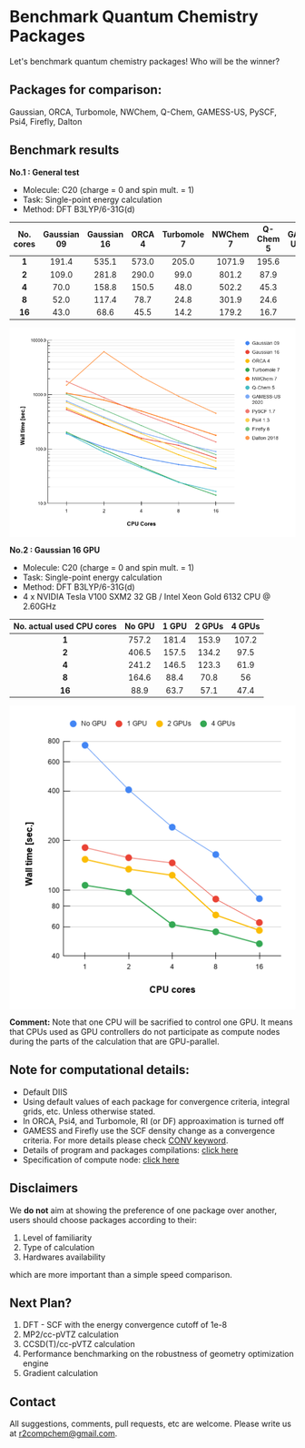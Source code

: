 # Benchmark Quantum Chemistry Packages
Let's benchmark quantum chemistry packages! Who will be the winner?

## Packages for comparison:

Gaussian, ORCA, Turbomole, NWChem, Q-Chem, GAMESS-US, PySCF, Psi4, Firefly, Dalton

## Benchmark results

**No.1 : General test**
- Molecule: C20 (charge = 0 and spin mult. = 1)<br>
- Task: Single-point energy calculation <br>
- Method: DFT B3LYP/6-31G(d)

|  **No. cores** | **Gaussian 09** | **Gaussian 16** | **ORCA 4** | **Turbomole 7** | **NWChem 7** | **Q-Chem 5** | **GAMESS-US 2020** | **PySCF 1.7** | **Psi4 1.3** | **Firefly 8** | **Dalton 2018** |
| :---: | :---: | :---: | :---: | :---: | :---: | :---: | :---: | :---: | :---: | :---: | :---: |
|  **1** | 191.4 | 535.1 | 573.0 | 205.0 | 1071.9 | 195.6 | 766.2 | 1758.9 | 726.2 | 1031.8 | 1502.0 |
|  **2** | 109.0 | 281.8 | 290.0 | 99.0 | 801.2 | 87.9 | 389.1 | 889.3 | 372.2 | 531.2 | 6215.0 |
|  **4** | 70.0 | 158.8 | 150.5 | 48.0 | 502.2 | 45.3 | 202.0 | 451.8 | 193.2 | 271.8 | 2142.0 |
|  **8** | 52.0 | 117.4 | 78.7 | 24.8 | 301.9 | 24.6 | 130.1 | 251.2 | 102.1 | 140.5 | 940.0 |
|  **16** | 43.0 | 68.6 | 45.5 | 14.2 | 179.2 | 16.7 | 90.1 | 135.5 | 60.2 | 79.3 | 456.0 |

<p align="center">
   <img alt="benchmark_20.png" src="https://raw.githubusercontent.com/r2compchem/benchmark-qm/master/benchmark/bench_c20_cpu_b3lyp_631gd_def.png" align=middle width="900pt" />
<p/>

**No.2 : Gaussian 16 GPU**
- Molecule: C20 (charge = 0 and spin mult. = 1)<br>
- Task: Single-point energy calculation <br>
- Method: DFT B3LYP/6-31G(d)
- 4 x NVIDIA Tesla V100 SXM2 32 GB / Intel Xeon Gold 6132 CPU @ 2.60GHz

|  **No. actual used CPU cores** | **No GPU** | **1 GPU** | **2 GPUs** | **4 GPUs** |
| :---: | :---: | :---: | :---: | :---: |
|  **1** | 757.2 | 181.4 | 153.9 | 107.2 |
|  **2** | 406.5 | 157.5 | 134.2 | 97.5 |
|  **4** | 241.2 | 146.5 | 123.3 | 61.9 |
|  **8** | 164.6 | 88.4 | 70.8 | 56 |
|  **16** | 88.9 | 63.7 | 57.1 | 47.4 |

<p align="center">
   <img alt="benchmark_20.png" src="https://raw.githubusercontent.com/r2compchem/benchmark-qm/master/benchmark/bench_c20_g16_gpu_b3lyp_def.png" align=middle width="580pt" />
<p/>

**Comment:** Note that one CPU will be sacrified to control one GPU. It means that CPUs used as GPU controllers do not participate as compute nodes during the parts of the calculation that are GPU-parallel.

## Note for computational details:
- Default DIIS
- Using default values of each package for convergence criteria, integral grids, etc. Unless otherwise stated.
- In ORCA, Psi4, and Turbomole, RI (or DF) approaximation is turned off
- GAMESS and Firefly use the SCF density change as a convergence criteria. For more details please check [CONV keyword](https://www.msg.chem.iastate.edu/gamess/GAMESS_Manual/docs-input.txt). 
- Details of program and packages compilations: [click here](./compile/README.md)
- Specification of compute node: [click here](./misc/README.md)

## Disclaimers
We **do not** aim at showing the preference of one package over another, users should choose packages according to their:
1. Level of familiarity
2. Type of calculation
3. Hardwares availability

which are more important than a simple speed comparison.

## Next Plan?
1. DFT - SCF with the energy convergence cutoff of 1e-8
2. MP2/cc-pVTZ calculation
3. CCSD(T)/cc-pVTZ calculation
4. Performance benchmarking on the robustness of geometry optimization engine
5. Gradient calculation

## Contact
All suggestions, comments, pull requests, etc are welcome. Please write us at r2compchem@gmail.com.
